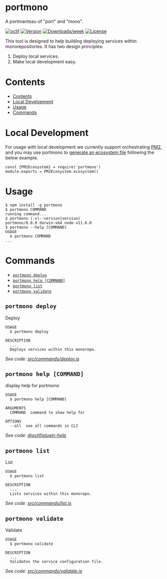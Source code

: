 portmono
========

A portmanteau of &#34;port&#34; and &#34;mono&#34;.

[![oclif](https://img.shields.io/badge/cli-oclif-brightgreen.svg)](https://oclif.io)
[![Version](https://img.shields.io/npm/v/portmono.svg)](https://npmjs.org/package/portmono)
[![Downloads/week](https://img.shields.io/npm/dw/portmono.svg)](https://npmjs.org/package/portmono)
[![License](https://img.shields.io/npm/l/portmono.svg)](https://github.com/financial-times/portmono/blob/master/package.json)

This tool is designed to help building deploying services within monorepositories. It has two design principles:

1. Deploy local services.
2. Make local development easy.

# Contents
 <!-- toc -->
* [Contents](#contents)
* [Local Development](#local-development)
* [Usage](#usage)
* [Commands](#commands)
<!-- tocstop -->

# Local Development 

For usage with local development we currently support orchestrating [PM2](https://pm2.io/),
and you may use portmono to [generate an ecosystem file](https://pm2.io/doc/en/runtime/guide/ecosystem-file/) following the below example.

```
const {PM2Ecosystem} = require('portmono')
module.exports = PM2Ecosystem.ecosystem()
```

# Usage
<!-- usage -->
```sh-session
$ npm install -g portmono
$ portmono COMMAND
running command...
$ portmono (-v|--version|version)
portmono/0.0.0 darwin-x64 node-v11.6.0
$ portmono --help [COMMAND]
USAGE
  $ portmono COMMAND
...
```
<!-- usagestop -->
# Commands
<!-- commands -->
* [`portmono deploy`](#portmono-deploy)
* [`portmono help [COMMAND]`](#portmono-help-command)
* [`portmono list`](#portmono-list)
* [`portmono validate`](#portmono-validate)

## `portmono deploy`

Deploy

```
USAGE
  $ portmono deploy

DESCRIPTION
  ...
  Deploys services within this monorepo.
```

_See code: [src/commands/deploy.js](https://github.com/antoligy/portmono/blob/v0.0.0/src/commands/deploy.js)_

## `portmono help [COMMAND]`

display help for portmono

```
USAGE
  $ portmono help [COMMAND]

ARGUMENTS
  COMMAND  command to show help for

OPTIONS
  --all  see all commands in CLI
```

_See code: [@oclif/plugin-help](https://github.com/oclif/plugin-help/blob/v2.1.4/src/commands/help.ts)_

## `portmono list`

List

```
USAGE
  $ portmono list

DESCRIPTION
  ...
  Lists services within this monorepo.
```

_See code: [src/commands/list.js](https://github.com/antoligy/portmono/blob/v0.0.0/src/commands/list.js)_

## `portmono validate`

Validate

```
USAGE
  $ portmono validate

DESCRIPTION
  ...
  Validates the service configuration file.
```

_See code: [src/commands/validate.js](https://github.com/antoligy/portmono/blob/v0.0.0/src/commands/validate.js)_
<!-- commandsstop -->
